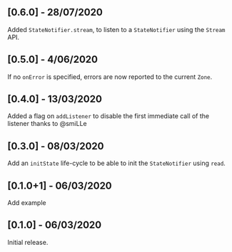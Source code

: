 ## [0.6.0] - 28/07/2020

Added `StateNotifier.stream`, to listen to a `StateNotifier` using the `Stream` API.

## [0.5.0] - 4/06/2020

If no `onError` is specified, errors are now reported to the current `Zone`.

## [0.4.0] - 13/03/2020

Added a flag on `addListener` to disable the first immediate call of the listener
thanks to @smiLLe

## [0.3.0] - 08/03/2020

Add an `initState` life-cycle to be able to init the `StateNotifier` using `read`.

## [0.1.0+1] - 06/03/2020

Add example

## [0.1.0] - 06/03/2020

Initial release.
